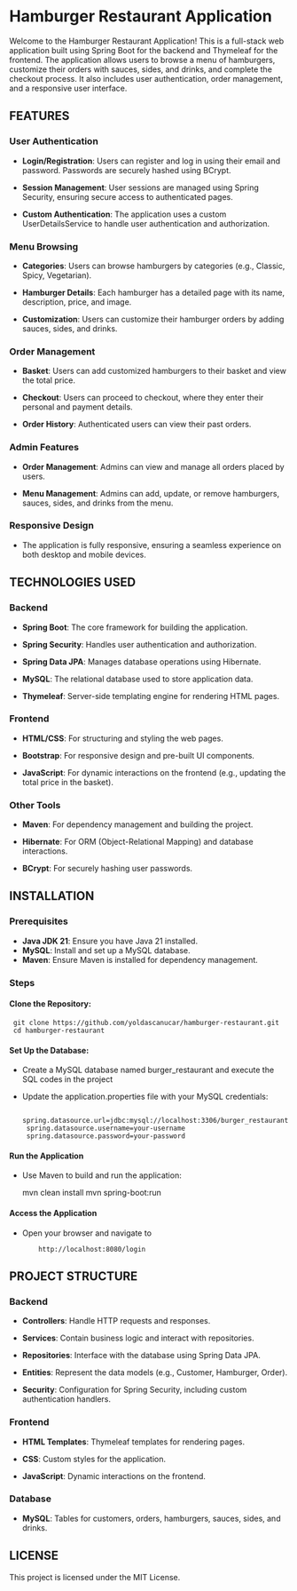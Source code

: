 # Hamburger Restaurant Application


Welcome to the Hamburger Restaurant Application! This is a full-stack web application built using Spring Boot for the backend and Thymeleaf for the frontend. The application allows users to browse a menu of hamburgers, customize their orders with sauces, sides, and drinks, and complete the checkout process. It also includes user authentication, order management, and a responsive user interface.

## FEATURES

### User Authentication

- **Login/Registration**: Users can register and log in using their email and password. Passwords are securely hashed using BCrypt.

- **Session Management**: User sessions are managed using Spring Security, ensuring secure access to authenticated pages.

- **Custom Authentication**: The application uses a custom UserDetailsService to handle user authentication and authorization.

### Menu Browsing
- **Categories**: Users can browse hamburgers by categories (e.g., Classic, Spicy, Vegetarian).

- **Hamburger Details**: Each hamburger has a detailed page with its name, description, price, and image.

- **Customization**: Users can customize their hamburger orders by adding sauces, sides, and drinks.

### Order Management
- **Basket**: Users can add customized hamburgers to their basket and view the total price.

- **Checkout**: Users can proceed to checkout, where they enter their personal and payment details.

- **Order History**: Authenticated users can view their past orders.

### Admin Features
- **Order Management**: Admins can view and manage all orders placed by users.

- **Menu Management**: Admins can add, update, or remove hamburgers, sauces, sides, and drinks from the menu.

### Responsive Design
- The application is fully responsive, ensuring a seamless experience on both desktop and mobile devices.

## TECHNOLOGIES USED

### Backend
- **Spring Boot**: The core framework for building the application.

- **Spring Security**: Handles user authentication and authorization.

- **Spring Data JPA**: Manages database operations using Hibernate.

- **MySQL**: The relational database used to store application data.

- **Thymeleaf**: Server-side templating engine for rendering HTML pages.

### Frontend
- **HTML/CSS**: For structuring and styling the web pages.

- **Bootstrap**: For responsive design and pre-built UI components.

- **JavaScript**: For dynamic interactions on the frontend (e.g., updating the total price in the basket).

### Other Tools
- **Maven**: For dependency management and building the project.

- **Hibernate**: For ORM (Object-Relational Mapping) and database interactions.

- **BCrypt**: For securely hashing user passwords.


## INSTALLATION

### Prerequisites
- **Java JDK 21**: Ensure you have Java 21 installed.
- **MySQL**: Install and set up a MySQL database.
- **Maven**: Ensure Maven is installed for dependency management.

### Steps

#### Clone the Repository:

     git clone https://github.com/yoldascanucar/hamburger-restaurant.git
     cd hamburger-restaurant
     
#### Set Up the Database:

- Create a MySQL database named burger_restaurant and execute the SQL codes in the project
- Update the application.properties file with your MySQL credentials:

       spring.datasource.url=jdbc:mysql://localhost:3306/burger_restaurant
       spring.datasource.username=your-username
       spring.datasource.password=your-password

#### Run the Application

- Use Maven to build and run the application:

    mvn clean install
    mvn spring-boot:run

#### Access the Application

- Open your browser and navigate to
  
          http://localhost:8080/login



## PROJECT STRUCTURE


### Backend
- **Controllers**: Handle HTTP requests and responses.

- **Services**: Contain business logic and interact with repositories.

- **Repositories**: Interface with the database using Spring Data JPA.

- **Entities**: Represent the data models (e.g., Customer, Hamburger, Order).

- **Security**: Configuration for Spring Security, including custom authentication handlers.

### Frontend
- **HTML Templates**: Thymeleaf templates for rendering pages.

- **CSS**: Custom styles for the application.

- **JavaScript**: Dynamic interactions on the frontend.

### Database
- **MySQL**: Tables for customers, orders, hamburgers, sauces, sides, and drinks.
  


## LICENSE
This project is licensed under the MIT License.
